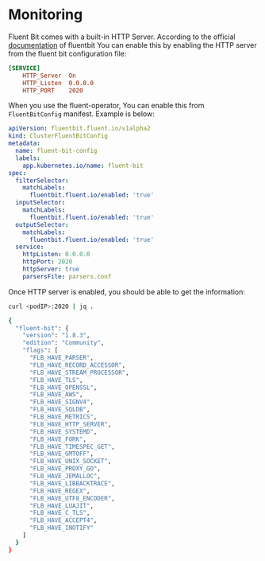 # Monitoring

Fluent Bit comes with a built-in HTTP Server. According to the official [documentation](https://docs.fluentbit.io/manual/administration/monitoring) of fluentbit You can enable this by enabling the HTTP server from the fluent bit configuration file:

```conf
[SERVICE]
    HTTP_Server  On
    HTTP_Listen  0.0.0.0
    HTTP_PORT    2020
```

When you use the fluent-operator, You can enable this from `FluentBitConfig` manifest. Example is below:

```yaml
apiVersion: fluentbit.fluent.io/v1alpha2
kind: ClusterFluentBitConfig
metadata:
  name: fluent-bit-config
  labels:
    app.kubernetes.io/name: fluent-bit
spec:
  filterSelector:
    matchLabels:
      fluentbit.fluent.io/enabled: 'true'
  inputSelector:
    matchLabels:
      fluentbit.fluent.io/enabled: 'true'
  outputSelector:
    matchLabels:
      fluentbit.fluent.io/enabled: 'true'
  service:
    httpListen: 0.0.0.0
    httpPort: 2020
    httpServer: true
    parsersFile: parsers.conf

```

Once HTTP server is enabled, you should be able to get the information:

```bash
curl <podIP>:2020 | jq .

{
  "fluent-bit": {
    "version": "1.8.3",
    "edition": "Community",
    "flags": [
      "FLB_HAVE_PARSER",
      "FLB_HAVE_RECORD_ACCESSOR",
      "FLB_HAVE_STREAM_PROCESSOR",
      "FLB_HAVE_TLS",
      "FLB_HAVE_OPENSSL",
      "FLB_HAVE_AWS",
      "FLB_HAVE_SIGNV4",
      "FLB_HAVE_SQLDB",
      "FLB_HAVE_METRICS",
      "FLB_HAVE_HTTP_SERVER",
      "FLB_HAVE_SYSTEMD",
      "FLB_HAVE_FORK",
      "FLB_HAVE_TIMESPEC_GET",
      "FLB_HAVE_GMTOFF",
      "FLB_HAVE_UNIX_SOCKET",
      "FLB_HAVE_PROXY_GO",
      "FLB_HAVE_JEMALLOC",
      "FLB_HAVE_LIBBACKTRACE",
      "FLB_HAVE_REGEX",
      "FLB_HAVE_UTF8_ENCODER",
      "FLB_HAVE_LUAJIT",
      "FLB_HAVE_C_TLS",
      "FLB_HAVE_ACCEPT4",
      "FLB_HAVE_INOTIFY"
    ]
  }
}
```

